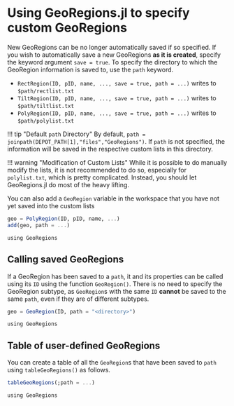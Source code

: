 # Using GeoRegions.jl to specify custom GeoRegions

New GeoRegions can be no longer automatically saved if so specified. If you wish to automatically save a new GeoRegions **as it is created**, specify the keyword argument `save = true`. To specify the directory to which the GeoRegion information is saved to, use the `path` keyword.

* `RectRegion(ID, pID, name, ..., save = true, path = ...)` writes to `$path/rectlist.txt`
* `TiltRegion(ID, pID, name, ..., save = true, path = ...)` writes to `$path/tiltlist.txt`
* `PolyRegion(ID, pID, name, ..., save = true, path = ...)` writes to `$path/polylist.txt`

!!! tip "Default `path` Directory"
    By default, `path = joinpath(DEPOT_PATH[1],"files","GeoRegions")`. If `path` is not specified, the information will be saved in the respective custom lists in this directory.

!!! warning "Modification of Custom Lists"
    While it is possible to do manually modify the lists, it is not recommended to do so, especially for `polylist.txt`, which is pretty complicated. Instead, you should let GeoRegions.jl do most of the heavy lifting.

You can also add a `GeoRegion` variable in the workspace that you have not yet saved into the custom lists

```julia
geo = PolyRegion(ID, pID, name, ...)
add(geo, path = ...)
```

```@example using
using GeoRegions
```

## Calling saved GeoRegions

If a GeoRegion has been saved to a `path`, it and its properties can be called using its `ID` using the function `GeoRegion()`. There is no need to specify the GeoRegion subtype, as `GeoRegion`s with the same `ID` **cannot** be saved to the same `path`, even if they are of different subtypes.

```julia
geo = GeoRegion(ID, path = "<directory>")
```

```@example using
using GeoRegions
```

## Table of user-defined GeoRegions

You can create a table of all the `GeoRegion`s that have been saved to `path` using `tableGeoRegions()` as follows.

```julia
tableGeoRegions(;path = ...)
```

```@example using
using GeoRegions
```
